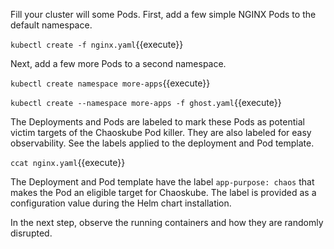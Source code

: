 Fill your cluster will some Pods. First, add a few simple NGINX Pods to the default namespace.

`kubectl create -f nginx.yaml`{{execute}}

Next, add a few more Pods to a second namespace.

`kubectl create namespace more-apps`{{execute}}

`kubectl create --namespace more-apps -f ghost.yaml`{{execute}}

The Deployments and Pods are labeled to mark these Pods as potential victim targets of the Chaoskube Pod killer. They are also labeled for easy observability. See the labels applied to the deployment and Pod template.

`ccat nginx.yaml`{{execute}}

The Deployment and Pod template have the label `app-purpose: chaos` that makes the Pod an eligible target for Chaoskube. The label is provided as a configuration value during the Helm chart installation.

In the next step, observe the running containers and how they are randomly disrupted.
